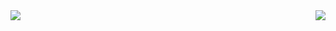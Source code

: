 

<!--
**ak2502/ak2502** is a ✨ _special_ ✨ repository because its `README.md` (this file) appears on your GitHub profile.

Here are some ideas to get you started:

- 🔭 I’m currently working on ...
- 🌱 I’m currently learning ...
- 👯 I’m looking to collaborate on ...
- 🤔 I’m looking for help with ...
- 💬 Ask me about ...
- 📫 How to reach me: ...
- 😄 Pronouns: ...
- ⚡ Fun fact: ...
-->

<a href="https://github.com/ak2502/github-readme-stats">
  <img align="left" src="https://github-readme-stats.vercel.app/api?username=ak2502&theme=midnight-purple&show_icons=true" />
</a>
<a href="https://github.com/ak2502/convoychat">
  <img align="right" src="https://github-readme-stats.vercel.app/api/top-langs/?username=ak2502&layout=compact&theme=midnight-purple)](https://github.com/ak2502/github-readme-stats" />
</a>

